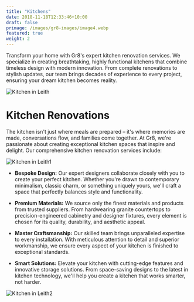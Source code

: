 ```yaml
---
title: "Kitchens"
date: 2018-11-18T12:33:46+10:00
draft: false
primage: /images/gr8-images/image4.webp
featured: true
weight: 2
---
```


Transform your home with Gr8's expert kitchen renovation services. We specialize in creating breathtaking, highly functional kitchens that combine timeless design with modern innovation. From complete renovations to stylish updates, our team brings decades of experience to every project, ensuring your dream kitchen becomes reality.

<!--more-->

![Kitchen in Leith](https://gr8constructionprojects.com/images/gr8-images/image4.webp)

# Kitchen Renovations

The kitchen isn't just where meals are prepared – it's where memories are made, conversations flow, and families come together. At Gr8, we're passionate about creating exceptional kitchen spaces that inspire and delight. Our comprehensive kitchen renovation services include:

![Kitchen in Leith1](https://gr8constructionprojects.com/images/gr8-images/image3.webp)

- **Bespoke Design:** Our expert designers collaborate closely with you to create your perfect kitchen. Whether you're drawn to contemporary minimalism, classic charm, or something uniquely yours, we'll craft a space that perfectly balances style and functionality.

- **Premium Materials:** We source only the finest materials and products from trusted suppliers. From hardwearing granite countertops to precision-engineered cabinetry and designer fixtures, every element is chosen for its quality, durability, and aesthetic appeal.

- **Master Craftsmanship:** Our skilled team brings unparalleled expertise to every installation. With meticulous attention to detail and superior workmanship, we ensure every aspect of your kitchen is finished to exceptional standards.

- **Smart Solutions:** Elevate your kitchen with cutting-edge features and innovative storage solutions. From space-saving designs to the latest in kitchen technology, we'll help you create a kitchen that works smarter, not harder.

![Kitchen in Leith2](https://gr8constructionprojects.com/images/gr8-images/image5.webp)
